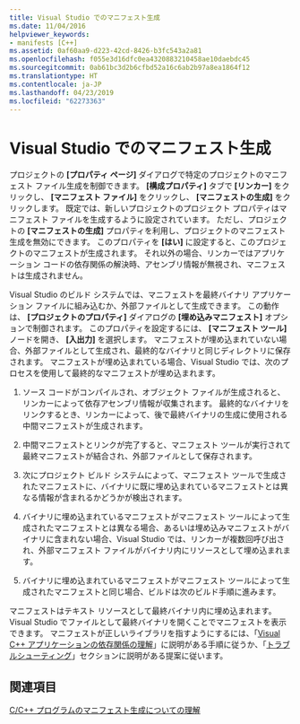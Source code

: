 ```yaml
---
title: Visual Studio でのマニフェスト生成
ms.date: 11/04/2016
helpviewer_keywords:
- manifests [C++]
ms.assetid: 0af60aa9-d223-42cd-8426-b3fc543a2a81
ms.openlocfilehash: f055e3d16dfc0ea4320883210458ae10daebdc45
ms.sourcegitcommit: 0ab61bc3d2b6cfbd52a16c6ab2b97a8ea1864f12
ms.translationtype: HT
ms.contentlocale: ja-JP
ms.lasthandoff: 04/23/2019
ms.locfileid: "62273363"
---
```

# <a name="manifest-generation-in-visual-studio"></a>Visual Studio でのマニフェスト生成

プロジェクトの **[プロパティ ページ]** ダイアログで特定のプロジェクトのマニフェスト ファイル生成を制御できます。 **[構成プロパティ]** タブで **[リンカー]** をクリックし、 **[マニフェスト ファイル]** をクリックし、 **[マニフェストの生成]** をクリックします。 既定では、新しいプロジェクトのプロジェクト プロパティはマニフェスト ファイルを生成するように設定されています。 ただし、プロジェクトの **[マニフェストの生成]** プロパティを利用し、プロジェクトのマニフェスト生成を無効にできます。 このプロパティを **[はい]** に設定すると、このプロジェクトのマニフェストが生成されます。 それ以外の場合、リンカーではアプリケーション コードの依存関係の解決時、アセンブリ情報が無視され、マニフェストは生成されません。

Visual Studio のビルド システムでは、マニフェストを最終バイナリ アプリケーション ファイルに組み込むか、外部ファイルとして生成できます。 この動作は、 **[プロジェクトのプロパティ]** ダイアログの **[埋め込みマニフェスト]** オプションで制御されます。 このプロパティを設定するには、 **[マニフェスト ツール]** ノードを開き、 **[入出力]** を選択します。 マニフェストが埋め込まれていない場合、外部ファイルとして生成され、最終的なバイナリと同じディレクトリに保存されます。 マニフェストが埋め込まれている場合、Visual Studio では、次のプロセスを使用して最終的なマニフェストが埋め込まれます。

1. ソース コードがコンパイルされ、オブジェクト ファイルが生成されると、リンカーによって依存アセンブリ情報が収集されます。 最終的なバイナリをリンクするとき、リンカーによって、後で最終バイナリの生成に使用される中間マニフェストが生成されます。

1. 中間マニフェストとリンクが完了すると、マニフェスト ツールが実行されて最終マニフェストが結合され、外部ファイルとして保存されます。

1. 次にプロジェクト ビルド システムによって、マニフェスト ツールで生成されたマニフェストに、バイナリに既に埋め込まれているマニフェストとは異なる情報が含まれるかどうかが検出されます。

1. バイナリに埋め込まれているマニフェストがマニフェスト ツールによって生成されたマニフェストとは異なる場合、あるいは埋め込みマニフェストがバイナリに含まれない場合、Visual Studio では、リンカーが複数回呼び出され、外部マニフェスト ファイルがバイナリ内にリソースとして埋め込まれます。

1. バイナリに埋め込まれているマニフェストがマニフェスト ツールによって生成されたマニフェストと同じ場合、ビルドは次のビルド手順に進みます。

マニフェストはテキスト リソースとして最終バイナリ内に埋め込まれます。Visual Studio でファイルとして最終バイナリを開くことでマニフェストを表示できます。 マニフェストが正しいライブラリを指すようにするには、「[Visual C++ アプリケーションの依存関係の理解](../windows/understanding-the-dependencies-of-a-visual-cpp-application.md)」に説明がある手順に従うか、「[トラブルシューティング](troubleshooting-c-cpp-isolated-applications-and-side-by-side-assemblies.md)」セクションに説明がある提案に従います。

## <a name="see-also"></a>関連項目

[C/C++ プログラムのマニフェスト生成についての理解](understanding-manifest-generation-for-c-cpp-programs.md)
